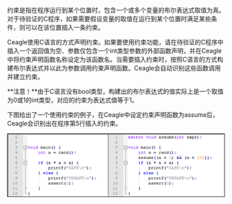 约束是指在程序运行到某个位置时，包含一个或多个变量的布尔表达式取值为真。对于待验证的C程序，如果需要假设变量的取值在运行到某个位置时满足某些条件，则可以在该位置插入一条约束。

Ceagle使用C语言的方式声明约束。如果要使用约束功能，请在待验证的C程序中插入一个返回值为空、参数仅包含一个int类型参数的外部函数声明，并在Ceagle中将约束声明函数名称设定为该函数名。当需要插入约束时，按照C语言的方式构建布尔表达式并以此为参数调用约束声明函数。Ceagle会自动识别这些函数调用并建立约束。

**注意！**由于C语言没有bool类型，构建出的布尔表达式的值实际上是一个取值为0或1的int类型，对应的约束为表达式值等于1。

下图给出了一个使用约束的例子，在Ceagle中设定约束声明函数为assume后，Ceagle会识别出在程序第5行插入的约束。

![一个使用约束的例子](assume-fig.png)